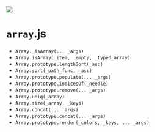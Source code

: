 <img src="https://kekse.biz/php/count.php?draw&override=github:v4" />

# `array`.js

* `Array._isArray(... _args)`
* `Array.isArray(_item, _empty, _typed_array)`
* `Array.prototype.lengthSort(_asc)`
* `Array.sort(_path_func, _asc)`
* `Array.prototype.populate(... _args)`
* `Array.prototype.indicesOf(_needle)`
* `Array.prototype.remove(... _args)`
* `Array.uniq(_array)`
* `Array.size(_array, _keys)`
* `Array.concat(... _args)`
* `Array.prototype.concat(... _args)`
* `Array.prototype.render(_colors, _keys, ... _args)`

